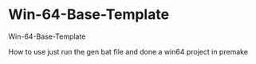 # Win-64-Base-Template
Win-64-Base-Template

How to use just run the gen bat file and done a win64 project in premake
